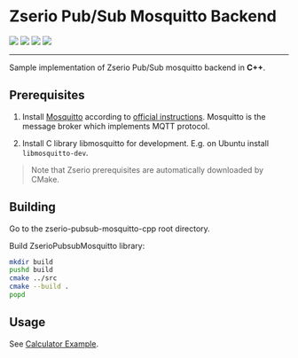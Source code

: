 # Zserio Pub/Sub Mosquitto Backend

[![](https://github.com/ndsev/zserio-pubsub-mosquitto-cpp/actions/workflows/build_linux.yml/badge.svg)](https://github.com/ndsev/zserio-pubsub-mosquitto-cpp/actions/workflows/build_linux.yml)
[![](https://img.shields.io/github/watchers/ndsev/zserio-pubsub-mosquitto-cpp.svg)](https://GitHub.com/ndsev/zserio-pubsub-mosquitto-cpp/watchers)
[![](https://img.shields.io/github/forks/ndsev/zserio-pubsub-mosquitto-cpp.svg)](https://GitHub.com/ndsev/zserio-pubsub-mosquitto-cpp/network/members)
[![](https://img.shields.io/github/stars/ndsev/zserio-pubsub-mosquitto-cpp.svg?color=yellow)](https://GitHub.com/ndsev/zserio-pubsub-mosquitto-cpp/stargazers)

--------

Sample implementation of Zserio Pub/Sub mosquitto backend in **C++**.

## Prerequisites

1. Install [Mosquitto](https://mosquitto.org) according to
[official instructions](https://mosquitto.org/download/). Mosquitto is the message broker which implements
MQTT protocol.

2. Install C library libmosquitto for development. E.g. on Ubuntu install `libmosquitto-dev`.

> Note that Zserio prerequisites are automatically downloaded by CMake.

## Building

Go to the zserio-pubsub-mosquitto-cpp root directory.

Build ZserioPubsubMosquitto library:
```bash
mkdir build
pushd build
cmake ../src
cmake --build .
popd
```

## Usage

See [Calculator Example](./examples/calculator/README.md).
